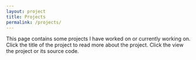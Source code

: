 ```yaml
---
layout: project
title: Projects
permalink: /projects/
---
```


This page contains some projects I have worked on or currently working on. Click the title of the project to read more about the project. Click the view the project or its source code.
